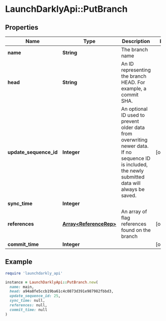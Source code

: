 # LaunchDarklyApi::PutBranch

## Properties

| Name | Type | Description | Notes |
| ---- | ---- | ----------- | ----- |
| **name** | **String** | The branch name |  |
| **head** | **String** | An ID representing the branch HEAD. For example, a commit SHA. |  |
| **update_sequence_id** | **Integer** | An optional ID used to prevent older data from overwriting newer data. If no sequence ID is included, the newly submitted data will always be saved. | [optional] |
| **sync_time** | **Integer** |  |  |
| **references** | [**Array&lt;ReferenceRep&gt;**](ReferenceRep.md) | An array of flag references found on the branch | [optional] |
| **commit_time** | **Integer** |  | [optional] |

## Example

```ruby
require 'launchdarkly_api'

instance = LaunchDarklyApi::PutBranch.new(
  name: main,
  head: a94a8fe5ccb19ba61c4c0873d391e987982fbbd3,
  update_sequence_id: 25,
  sync_time: null,
  references: null,
  commit_time: null
)
```

